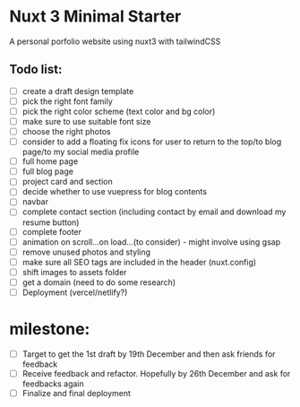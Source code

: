 # Nuxt 3 Minimal Starter

A personal porfolio website using nuxt3 with tailwindCSS

## Todo list:
- [ ] create a draft design template
- [ ] pick the right font family
- [ ] pick the right color scheme (text color and bg color)
- [ ] make sure to use suitable font size
- [ ] choose the right photos
- [ ] consider to add a floating fix icons for user to return to the top/to blog page/to my social media profile
- [ ] full home page
- [ ] full blog page
- [ ] project card and section
- [ ] decide whether to use vuepress for blog contents
- [ ] navbar
- [ ] complete contact section (including contact by email and download my resume button)
- [ ] complete footer
- [ ] animation on scroll...on load...(to consider) - might involve using gsap
- [ ] remove unused photos and styling
- [ ] make sure all SEO tags are included in the header (nuxt.config)
- [ ] shift images to assets folder
- [ ] get a domain (need to do some research)
- [ ] Deployment (vercel/netlify?)

# milestone:
- [ ] Target to get the 1st draft by 19th December and then ask friends for feedback
- [ ] Receive feedback and refactor. Hopefully by 26th December and ask for feedbacks again
- [ ] Finalize and final deployment